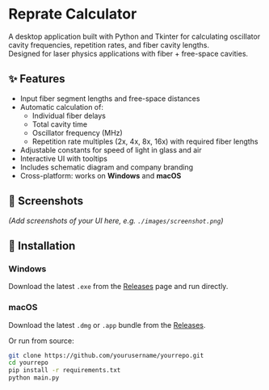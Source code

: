 # Reprate Calculator

A desktop application built with Python and Tkinter for calculating oscillator cavity frequencies, repetition rates, and fiber cavity lengths.  
Designed for laser physics applications with fiber + free-space cavities.

## ✨ Features
- Input fiber segment lengths and free-space distances
- Automatic calculation of:
  - Individual fiber delays
  - Total cavity time
  - Oscillator frequency (MHz)
  - Repetition rate multiples (2x, 4x, 8x, 16x) with required fiber lengths
- Adjustable constants for speed of light in glass and air
- Interactive UI with tooltips
- Includes schematic diagram and company branding
- Cross-platform: works on **Windows** and **macOS**

## 📸 Screenshots
*(Add screenshots of your UI here, e.g. `./images/screenshot.png`)*

## 🚀 Installation

### Windows
Download the latest `.exe` from the [Releases](../../releases) page and run directly.

### macOS
Download the latest `.dmg` or `.app` bundle from the [Releases](../../releases).

Or run from source:

```bash
git clone https://github.com/yourusername/yourrepo.git
cd yourrepo
pip install -r requirements.txt
python main.py
